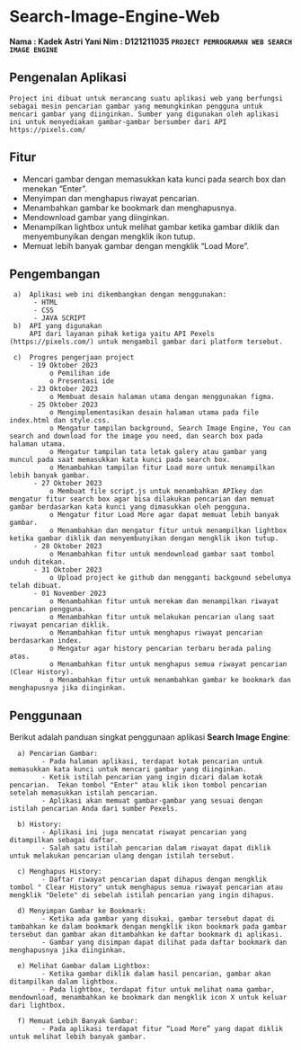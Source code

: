 # Search-Image-Engine-Web
**Nama	: Kadek Astri Yani
Nim	: D121211035**
**`PROJECT PEMROGRAMAN WEB
SEARCH IMAGE ENGINE`**

## Pengenalan Aplikasi
  	Project ini dibuat untuk merancang suatu aplikasi web yang berfungsi sebagai mesin pencarian gambar yang memungkinkan pengguna untuk mencari gambar yang diinginkan. Sumber yang digunakan oleh aplikasi ini untuk menyediakan gambar-gambar bersumber dari API https://pixels.com/
   
## Fitur
   - Mencari gambar dengan memasukkan kata kunci pada search box dan menekan “Enter”.
   - Menyimpan dan menghapus riwayat pencarian.
   - Menambahkan gambar ke bookmark dan menghapusnya.
   - Mendownload gambar yang diinginkan.
   - Menampilkan lightbox untuk melihat gambar ketika gambar diklik dan menyembunyikan dengan mengklik ikon tutup.
   - Memuat lebih banyak gambar dengan mengklik “Load More”.

## Pengembangan
   
     a)	 Aplikasi web ini dikembangkan dengan menggunakan:
          -	HTML
          -	CSS
          -	JAVA SCRIPT
     b)	 API yang digunakan
         API dari layanan pihak ketiga yaitu API Pexels (https://pixels.com/) untuk mengambil gambar dari platform tersebut. 
  	
     c)	 Progres pengerjaan project
         - 19 Oktober 2023
              o	Pemilihan ide
              o	Presentasi ide
         - 23 Oktober 2023
              o	Membuat desain halaman utama dengan menggunakan figma.
         - 25 Oktober 2023
              o	Mengimplementasikan desain halaman utama pada file index.html dan style.css.
              o	Mengatur tampilan background, Search Image Engine, You can search and download for the image you need, dan search box pada halaman utama.
              o	Mengatur tampilan tata letak galery atau gambar yang muncul pada saat memasukkan kata kunci pada search box.
              o	Menambahkan tampilan fitur Load more untuk menampilkan lebih banyak gambar.
          -	27 Oktober 2023
              o	Membuat file script.js untuk menambahkan APIkey dan mengatur fitur search box agar bisa dilakukan pencarian dan memuat gambar berdasarkan kata kunci yang dimasukkan oleh pengguna. 
              o	Mengatur fitur Load More agar dapat memuat lebih banyak gambar.
              o	Menambahkan dan mengatur fitur untuk menampilkan lightbox ketika gambar diklik dan menyembunyikan dengan mengklik ikon tutup.
          -	28 Oktober 2023
              o	Menambahkan fitur untuk mendownload gambar saat tombol unduh ditekan.
          -	31 Oktober 2023
              o	Upload project ke github dan mengganti backgound sebelumya telah dibuat.
          -	01 November 2023
              o	Menambahkan fitur untuk merekam dan menampilkan riwayat pencarian pengguna. 
              o	Menambahkan fitur untuk melakukan pencarian ulang saat riwayat pencarian diklik.
              o	Menambahkan fitur untuk menghapus riwayat pencarian berdasarkan index.
              o	Mengatur agar history pencarian terbaru berada paling atas.
              o	Menambahkan fitur untuk menghapus semua riwayat pencarian (Clear History).
              o	Menambahkan fitur untuk menambahkan gambar ke bookmark dan menghapusnya jika diinginkan.

## Penggunaan
Berikut adalah panduan singkat penggunaan aplikasi **Search Image Engine**:
    
      a) Pencarian Gambar:
            - Pada halaman aplikasi, terdapat kotak pencarian untuk memasukkan kata kunci untuk mencari gambar yang diinginkan.
            - Ketik istilah pencarian yang ingin dicari dalam kotak pencarian.  Tekan tombol "Enter" atau klik ikon tombol pencarian setelah memasukkan istilah pencarian.
            - Aplikasi akan memuat gambar-gambar yang sesuai dengan istilah pencarian Anda dari sumber Pexels.
            
      b) History:
            - Aplikasi ini juga mencatat riwayat pencarian yang ditampilkan sebagai daftar.
            - Salah satu istilah pencarian dalam riwayat dapat diklik untuk melakukan pencarian ulang dengan istilah tersebut.
            
      c) Menghapus History:
            - Daftar riwayat pencarian dapat dihapus dengan mengklik tombol " Clear History" untuk menghapus semua riwayat pencarian atau mengklik "Delete" di sebelah istilah pencarian yang ingin dihapus.
            
      d) Menyimpan Gambar ke Bookmark:
            - Ketika ada gambar yang disukai, gambar tersebut dapat di tambahkan ke dalam bookmark dengan mengklik ikon bookmark pada gambar tersebut dan gambar akan ditambahkan ke daftar bookmark di aplikasi.
            - Gambar yang disimpan dapat dilihat pada daftar bookmark dan menghapusnya jika diinginkan.
            
      e) Melihat Gambar dalam Lightbox:
            - Ketika gambar diklik dalam hasil pencarian, gambar akan ditampilkan dalam lightbox.
            - Pada lightbox, terdapat fitur untuk melihat nama gambar, mendownload, menambahkan ke bookmark dan mengklik icon X untuk keluar dari lightbox.
            
      f) Memuat Lebih Banyak Gambar:
            - Pada aplikasi terdapat fitur “Load More” yang dapat diklik untuk melihat lebih banyak gambar.
